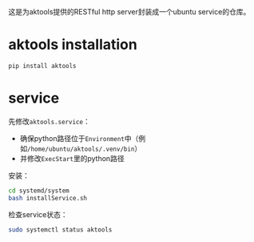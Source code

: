 这是为aktools提供的RESTful http server封装成一个ubuntu service的仓库。

# aktools installation

``` bash
pip install aktools
```

# service

先修改`aktools.service`：
* 确保python路径位于`Environment`中（例如`/home/ubuntu/aktools/.venv/bin`）
* 并修改`ExecStart`里的python路径

安装：
``` bash
cd systemd/system
bash installService.sh
```

检查service状态：
``` bash
sudo systemctl status aktools
```